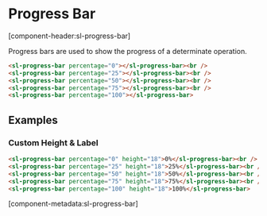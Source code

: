 # Progress Bar

[component-header:sl-progress-bar]

Progress bars are used to show the progress of a determinate operation.

```html preview
<sl-progress-bar percentage="0"></sl-progress-bar><br />
<sl-progress-bar percentage="25"></sl-progress-bar><br />
<sl-progress-bar percentage="50"></sl-progress-bar><br />
<sl-progress-bar percentage="75"></sl-progress-bar><br />
<sl-progress-bar percentage="100"></sl-progress-bar>
```

## Examples

### Custom Height & Label

```html preview
<sl-progress-bar percentage="0" height="18">0%</sl-progress-bar><br />
<sl-progress-bar percentage="25" height="18">25%</sl-progress-bar><br />
<sl-progress-bar percentage="50" height="18">50%</sl-progress-bar><br />
<sl-progress-bar percentage="75" height="18">75%</sl-progress-bar><br />
<sl-progress-bar percentage="100" height="18">100%</sl-progress-bar>
```

[component-metadata:sl-progress-bar]
